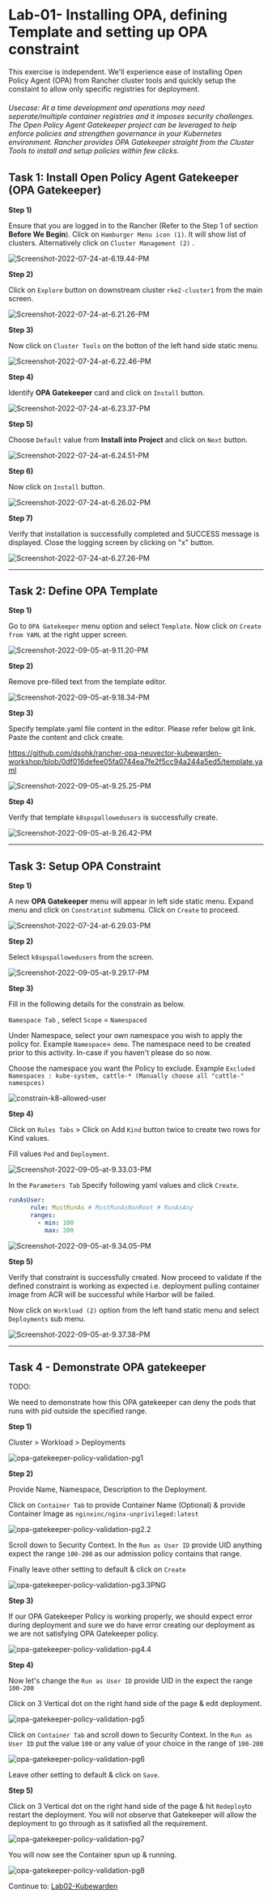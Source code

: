 # Lab-01- Installing OPA, defining Template and setting up OPA constraint

This exercise is independent. We'll experience ease of installing Open Policy Agent (OPA) from Rancher cluster tools and quickly setup the constaint to allow only specific registries for deployment. 

###### Usecase: At a time development and operations may need seperate/multiple container registries and it imposes security challenges. The Open Policy Agent Gatekeeper project can be leveraged to help enforce policies and strengthen governance in your Kubernetes environment. Rancher provides OPA Gatekeeper straight from the Cluster Tools to install and setup policies within few clicks. 



## Task 1: Install Open Policy Agent Gatekeeper (OPA Gatekeeper) 

**Step 1)** 

Ensure that you are logged in to the Rancher (Refer to the Step 1 of section **Before We Begin**). Click on `Hamburger Menu icon (1)`. It will show list of clusters. Alternatively click on `Cluster Management (2)` .

![Screenshot-2022-07-24-at-6.19.44-PM](../images/Screenshot-2022-07-24-at-6.19.44-PM.png)

**Step 2)** 

Click on `Explore` button on downstream cluster `rke2-cluster1` from the main screen.

![Screenshot-2022-07-24-at-6.21.26-PM](../images/Screenshot-2022-07-24-at-6.21.26-PM.png)

**Step 3)** 

Now click on `Cluster Tools` on the botton of the left hand side static menu.  

![Screenshot-2022-07-24-at-6.22.46-PM](../images/Screenshot-2022-07-24-at-6.22.46-PM.png)



**Step 4)** 

Identify **OPA Gatekeeper** card and click on `Install` button. 

![Screenshot-2022-07-24-at-6.23.37-PM](../images/Screenshot-2022-07-24-at-6.23.37-PM.png)



**Step 5)** 

Choose `Default` value from **Install into Project** and click on `Next` button. 

![Screenshot-2022-07-24-at-6.24.51-PM](../images/Screenshot-2022-07-24-at-6.24.51-PM.png)



**Step 6)** 

Now click on `Install` button. 

![Screenshot-2022-07-24-at-6.26.02-PM](../images/Screenshot-2022-07-24-at-6.26.02-PM.png)



**Step 7)** 

Verify that installation is successfully completed and SUCCESS message is displayed. Close the logging screen by clicking on "x" button.  

![Screenshot-2022-07-24-at-6.27.26-PM](../images/Screenshot-2022-07-24-at-6.27.26-PM.png)





----



## Task 2: Define OPA Template

**Step 1)** 

Go to `OPA Gatekeeper` menu option and select `Template`. Now click on `Create from YAML` at the right upper screen. 

![Screenshot-2022-09-05-at-9.11.20-PM](../images/Screenshot-2022-09-05-at-9.11.20-PM.png)

**Step 2)** 

Remove pre-filled text from the template editor. 

![Screenshot-2022-09-05-at-9.18.34-PM](../images/Screenshot-2022-09-05-at-9.18.34-PM.png)

**Step 3)** 

Specify template.yaml file content in the editor. Please refer below git link. Paste the content and click create.

https://github.com/dsohk/rancher-opa-neuvector-kubewarden-workshop/blob/0df016defee05fa0744ea7fe2f5cc94a244a5ed5/template.yaml

![Screenshot-2022-09-05-at-9.25.25-PM](../images/Screenshot-2022-09-05-at-9.25.25-PM.png)

**Step 4)** 

Verify that template `k8spspallowedusers` is successfully create. 

![Screenshot-2022-09-05-at-9.26.42-PM](../images/Screenshot-2022-09-05-at-9.26.42-PM.png)



----



## Task 3: Setup OPA Constraint

**Step 1)** 

A new **OPA Gatekeeper** menu will appear in left side static menu. Expand menu and click on `Constratint` submenu. Click on `Create` to proceed. 

![Screenshot-2022-07-24-at-6.29.03-PM](../images/Screenshot-2022-07-24-at-6.29.03-PM.png)



**Step 2)** 

Select `k8spspallowedusers` from the screen. 

![Screenshot-2022-09-05-at-9.29.17-PM](../images/Screenshot-2022-09-05-at-9.29.17-PM.png)

**Step 3)** 

Fill in the following details for the constrain as below. 

`Namespace Tab` , select `Scope` = `Namespaced`

Under Namespace, select your own namespace you wish to apply the policy for. Example  `Namespace`= `demo`. The namespace need to be created prior to this activity. In-case if you haven't please do so now.  

Choose the namespace you want the Policy to exclude.  Example `Excluded Namespaces : kube-system, cattle-* (Manually choose all "cattle-" namespces)`

![constrain-k8-allowed-user](../images/constrain-k8-allowed-user.PNG)

**Step 4)** 

Click on `Rules Tabs` > Click on Add `Kind` button twice to create two rows for Kind values. 

Fill values `Pod` and `Deployment`. 

![Screenshot-2022-09-05-at-9.33.03-PM](../images/Screenshot-2022-09-05-at-9.33.03-PM.png)

In the `Parameters Tab` Specify following yaml values and click `Create`.  

```yaml
runAsUser:
      rule: MustRunAs # MustRunAsNonRoot # RunAsAny 
      ranges:
        - min: 100
          max: 200
```

![Screenshot-2022-09-05-at-9.34.05-PM](../images/Screenshot-2022-09-05-at-9.34.05-PM.png)

**Step 5)** 

Verify that constraint is successfully created. Now proceed to validate if the defined constraint is working as expected i.e. deployment pulling container image from ACR will be successful while Harbor will be failed. 

Now click on `Workload (2)` option from the left hand static menu and select `Deployments` sub menu. 

![Screenshot-2022-09-05-at-9.37.38-PM](../images/Screenshot-2022-09-05-at-9.37.38-PM.png)

----



## Task 4 - Demonstrate OPA gatekeeper

TODO: 

We need to demonstrate how this OPA gatekeeper can deny the pods that runs with pid outside the specified range.

**Step 1)**

Cluster > Workload > Deployments

![opa-gatekeeper-policy-validation-pg1](../images/opa-gatekeeper-policy-validation-pg1.PNG)

**Step 2)** 

Provide Name, Namespace, Description to the Deployment.

Click on `Container Tab`  to provide Container Name (Optional) & provide Container Image as `nginxinc/nginx-unprivileged:latest`

![opa-gatekeeper-policy-validation-pg2.2](../images/opa-gatekeeper-policy-validation-pg2.2.PNG)

Scroll down to Security Context. In the `Run as User ID` provide UID anything expect the range `100-200` as our admission policy contains that range. 

Finally leave other setting to default & click on `Create` 

![opa-gatekeeper-policy-validation-pg3.3PNG](../images/opa-gatekeeper-policy-validation-pg3.3PNG.PNG)

**Step 3)** 

If our OPA Gatekeeper Policy is working properly, we should expect error during deployment and sure we do have error creating our deployment as we are not satisfying OPA Gatekeeper policy. 

![opa-gatekeeper-policy-validation-pg4.4](../images/opa-gatekeeper-policy-validation-pg4.4.PNG)



**Step 4)** 

Now let's change the `Run as User ID` provide UID in the expect the range `100-200`

Click on 3 Vertical dot on the right hand side of the page & edit deployment.

![opa-gatekeeper-policy-validation-pg5](../images/opa-gatekeeper-policy-validation-pg5.png)



Click on `Container Tab`  and scroll down to Security Context. In the `Run as User ID` put the value `100` or any value of your choice in the range of `100-200`

![opa-gatekeeper-policy-validation-pg6](../images/opa-gatekeeper-policy-validation-pg6.png)

Leave other setting to default & click on `Save`.

**Step 5)** 

Click on 3 Vertical dot on the right hand side of the page & hit `Redeploy`to restart the deployment. You will not observe that Gatekeeper will allow the deployment to go through as it satisfied all the requirement.

 ![opa-gatekeeper-policy-validation-pg7](../images/opa-gatekeeper-policy-validation-pg7.png)

You will now see the Container spun up & running. 

![opa-gatekeeper-policy-validation-pg8](../images/opa-gatekeeper-policy-validation-pg8.png)





Continue to: [Lab02-Kubewarden](https://github.com/dsohk/rancher-opa-neuvector-kubewarden-workshop/blob/main/docs/Lab02-Kubewarden.md)



